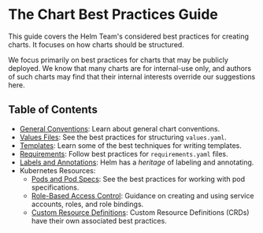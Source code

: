 # The Chart Best Practices Guide

This guide covers the Helm Team's considered best practices for creating charts.
It focuses on how charts should be structured.

We focus primarily on best practices for charts that may be publicly deployed.
We know that many charts are for internal-use only, and authors of such charts
may find that their internal interests override our suggestions here.

## Table of Contents

- [General Conventions](./#conventions): Learn about general chart conventions.
- [Values Files](./#values): See the best practices for structuring `values.yaml`.
- [Templates](./#templates): Learn some of the best techniques for writing templates.
- [Requirements](./#requirements): Follow best practices for `requirements.yaml` files.
- [Labels and Annotations](./#labels): Helm has a _heritage_ of labeling and annotating.
- Kubernetes Resources:
	- [Pods and Pod Specs](./#pods): See the best practices for working with pod specifications.
	- [Role-Based Access Control](./#role-based-access-control): Guidance on creating and using service accounts, roles, and role bindings.
	- [Custom Resource Definitions](./#custom_resource_definitions): Custom Resource Definitions (CRDs) have their own associated best practices.


